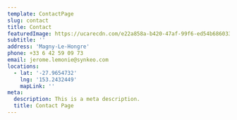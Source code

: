 ```yaml
---
template: ContactPage
slug: contact
title: Contact
featuredImage: https://ucarecdn.com/e22a858a-b420-47af-99f6-ed54b6860333/
subtitle: ''
address: 'Magny-Le-Hongre'
phone: +33 6 42 59 09 73
email: jerome.lemonie@synkeo.com
locations:
  - lat: '-27.9654732'
    lng: '153.2432449'
    mapLink: ''
meta:
  description: This is a meta description.
  title: Contact Page
---
```


